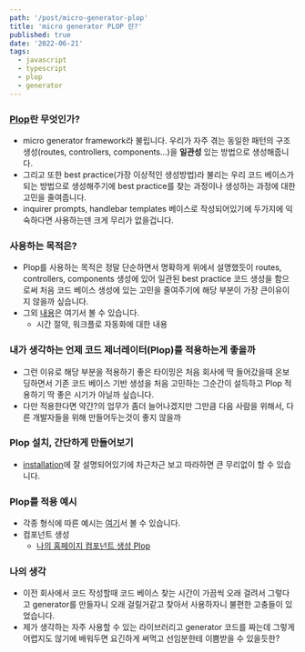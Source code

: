 ```yaml
---
path: '/post/micro-generator-plop'
title: 'micro generator PLOP 란?'
published: true
date: '2022-06-21'
tags:
  - javascript
  - typescript
  - plop
  - generator
---
```


### [Plop](https://github.com/plopjs/plop)란 무엇인가?

- micro generator framework라 불립니다. 우리가 자주 겪는 동일한 패턴의 구조 생성(routes, controllers, components...)을 **일관성** 있는 방법으로 생성해줍니다.
- 그리고 또한 best practice(가장 이상적인 생성방법)라 불리는 우리 코드 베이스가 되는 방법으로 생성해주기에 best practice를 찾는 과정이나 생성하는 과정에 대한 고민을 줄여줍니다.
- inquirer prompts, handlebar templates 베이스로 작성되어있기에 두가지에 익숙하다면 사용하는덴 크게 무리가 없을겁니다.

### 사용하는 목적은?

- Plop를 사용하는 목적은 정말 단순하면서 명확하게 위에서 설명했듯이 routes, controllers, components 생성에 있어 일관된 best practice 코드 생성을 함으로써 처음 코드 베이스 생성에 있는 고민을 줄여주기에 해당 부분이 가장 큰이유이지 않을까 싶습니다.
- 그외 [내용](https://github.com/plopjs/plop#why-generators)은 여기서 볼 수 있습니다.
    - 시간 절약, 워크플로 자동화에 대한 내용

### 내가 생각하는 언제 코드 제너레이터(Plop)를 적용하는게 좋을까
- 그런 이유로 해당 부분을 적용하기 좋은 타이밍은 처음 회사에 딱 들어갔을때 온보딩하면서 기존 코드 베이스 기반 생성을 처음 고민하는 그순간이 설득하고 Plop 적용하기 딱 좋은 시기가 아닐까 싶습니다.
- 다만 적용한다면 약간?의 업무가 좀더 늘어나겠지만 그만큼 다음 사람을 위해서, 다른 개발자들을 위해 만들어두는것이 좋지 않을까

### Plop 설치, 간단하게 만들어보기
- [installation](https://github.com/plopjs/plop#installation)에 잘 설명되어있기에 차근차근 보고 따라하면 큰 무리없이 할 수 있습니다.

### Plop를 적용 예시
- 각종 형식에 따른 예시는 [여기](https://github.com/plopjs/plop/tree/main/packages/plop/tests/examples)서 볼 수 있습니다.
- 컴포넌트 생성
  - [나의 홈페이지 컴포넌트 생성 Plop](https://github.com/BoBeenLee/bbl-nx/commit/09ae7a72d4d032db71fe5cb83f12685934c7266b)


### 나의 생각
- 이전 회사에서 코드 작성할때 코드 베이스 찾는 시간이 가끔씩 오래 걸려서 그렇다고 generator를 만들자니 오래 걸릴거같고 찾아서 사용하자니 불편한 고충들이 있었습니다.
- 제가 생각하는 자주 사용할 수 있는 라이브러리고 generator 코드를 짜는데 그렇게 어렵지도 않기에 배워두면 요긴하게 써먹고 선임분한테 이쁨받을 수 있을듯한?
